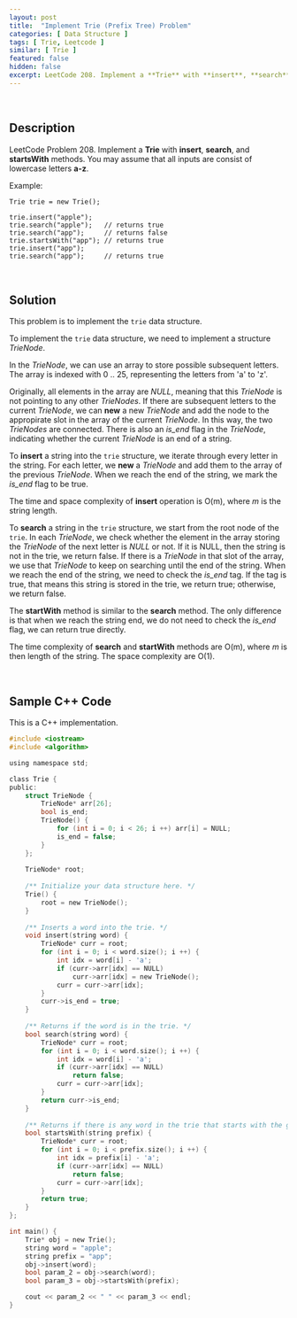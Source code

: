 ```yaml
---
layout: post
title:  "Implement Trie (Prefix Tree) Problem"
categories: [ Data Structure ]
tags: [ Trie, Leetcode ]
similar: [ Trie ]
featured: false
hidden: false
excerpt: LeetCode 208. Implement a **Trie** with **insert**, **search**, and **startsWith** methods. You may assume that all inputs are consist of lowercase letters **a-z**.
---
```


<br />

## Description

LeetCode Problem 208. Implement a **Trie** with **insert**, **search**, and **startsWith** methods. You may assume that all inputs are consist of lowercase letters **a-z**.


Example: 
```
Trie trie = new Trie();

trie.insert("apple");
trie.search("apple");   // returns true
trie.search("app");     // returns false
trie.startsWith("app"); // returns true
trie.insert("app");   
trie.search("app");     // returns true
```

<br />

## Solution

This problem is to implement the `trie` data structure. 

To implement the `trie` data structure, we need to implement a structure *TrieNode*. 

In the *TrieNode*, we can use an array to store possible subsequent letters. The array is indexed with 0 .. 25, representing the letters from 'a' to 'z'.

Originally, all elements in the array are *NULL*, meaning that this *TrieNode* is not pointing to any other *TrieNodes*. If there are subsequent letters to the current *TrieNode*, we can **new** a new *TrieNode* and add the node to the appropirate slot in the array of the current *TrieNode*. In this way, the two *TrieNodes* are connected. There is also an *is_end* flag in the *TrieNode*, indicating whether the current *TrieNode* is an end of a string.

To **insert** a string into the `trie` structure, we iterate through every letter in the string. For each letter, we **new** a *TrieNode* and add them to the array of the previous *TrieNode*. When we reach the end of the string, we mark the *is_end* flag to be true.

The time and space complexity of **insert** operation is O(m), where *m* is the string length.

To **search** a string in the `trie` structure, we start from the root node of the `trie`. In each *TrieNode*, we check whether the element in the array storing the *TrieNode* of the next letter is *NULL* or not. If it is NULL, then the string is not in the trie, we return false. If there is a *TrieNode* in that slot of the array, we use that *TrieNode* to keep on searching until the end of the string. When we reach the end of the string, we need to check the *is_end* tag. If the tag is true, that means this string is stored in the trie, we return true; otherwise, we return false.

The **startWith** method is similar to the **search** method. The only difference is that when we reach the string end, we do not need to check the *is_end* flag, we can return true directly.

The time complexity of **search** and **startWith** methods are O(m), where *m* is then length of the string. The space complexity are O(1).


<br />

## Sample C++ Code

This is a C++ implementation.

```c
#include <iostream>
#include <algorithm>

using namespace std;

class Trie {
public:
    struct TrieNode {
        TrieNode* arr[26];
        bool is_end;
        TrieNode() {
            for (int i = 0; i < 26; i ++) arr[i] = NULL;
            is_end = false;
        }
    };
    
    TrieNode* root;
    
    /** Initialize your data structure here. */
    Trie() {
        root = new TrieNode();
    }
    
    /** Inserts a word into the trie. */
    void insert(string word) {
        TrieNode* curr = root;
        for (int i = 0; i < word.size(); i ++) {
            int idx = word[i] - 'a';
            if (curr->arr[idx] == NULL)
                curr->arr[idx] = new TrieNode();
            curr = curr->arr[idx];
        }
        curr->is_end = true;
    }
    
    /** Returns if the word is in the trie. */
    bool search(string word) {
        TrieNode* curr = root;
        for (int i = 0; i < word.size(); i ++) {
            int idx = word[i] - 'a';
            if (curr->arr[idx] == NULL)
                return false;
            curr = curr->arr[idx];
        }
        return curr->is_end;
    }
    
    /** Returns if there is any word in the trie that starts with the given prefix. */
    bool startsWith(string prefix) {
        TrieNode* curr = root;
        for (int i = 0; i < prefix.size(); i ++) {
            int idx = prefix[i] - 'a';
            if (curr->arr[idx] == NULL)
                return false;
            curr = curr->arr[idx];
        }
        return true;
    }
};

int main() {
    Trie* obj = new Trie();
    string word = "apple";
    string prefix = "app";
    obj->insert(word);
    bool param_2 = obj->search(word);
    bool param_3 = obj->startsWith(prefix);

    cout << param_2 << " " << param_3 << endl;
}
```
